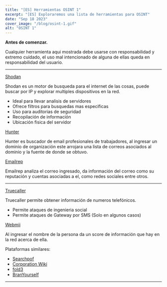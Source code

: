 ```yaml
---
title: "[ES] Herramientas OSINT 1"
excerpt: "[ES] Exploraremos una lista de herramientas para OSINT"
date: "Sep 18 2023"
cover_image: "/blog/osint-1.gif"
alt: "OSINT 1"
---
```


**Antes de comenzar.**

Cualquier herramienta aqui mostrada debe usarse con responsabilidad y extremo cuidado, el uso mal intencionado de alguna de ellas queda en responsabilidad del usuario.

___

[Shodan](https://www.shodan.io)

Shodan es un motor de busqueda para el internet de las cosas, puede buscar por IP y explorar multiples dispositivos en la red.

- Ideal para llevar analisis de servidores
- Ofrece filtros para busquedas mas especificas
- Uso para auditorias de seguridad
- Recopilación de información
- Ubicación fisica del servidor

[Hunter](https://hunter.io)

Hunter es buscador de email profesionales de trabajadores, al ingresar un dominio de organización este arrojara una lista de correos asociados al dominio y la fuente de donde se obtuvo.

[Emailrep](https://emailrep.io)

Emailrep analiza el correo ingresado, da información del correo como su reputación y cuentas asociadas a el, como redes sociales entre otros.

___

[Truecaller](https://www.truecaller.com)

Truecaller permite obtener información de numeros telefónicos.

- Permite ataques de ingenieria social
- Permite ataques de Gateway por SMS (Solo en algunos casos)

[Webmii](https://webmii.com)

Al ingresar el nombre de la persona da un score de información que hay en la red acerca de ella.

Plataformas similares:

- [Searchpof](https://searchpof.com/)
- [Corporation Wiki](https://www.corporationwiki.com/)
- [fold3](https://www.fold3.com/?group=1)
- [BranYourself](https://brandyourself.com/)

___

